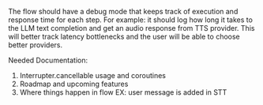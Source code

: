 The flow should have a debug mode that keeps track of execution and response time for each step. For example: it should log how long it takes to the LLM text completion and get an audio response from TTS provider. This will better track latency bottlenecks and the user will be able to choose better providers.


Needed Documentation:
1. Interrupter.cancellable usage and coroutines
2. Roadmap and upcoming features
3. Where things happen in flow EX: user message is added in STT